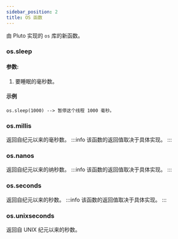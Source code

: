 ```yaml
---
sidebar_position: 2
title: OS 函数
---
```

由 Pluto 实现的 `os` 库的新函数。
### os.sleep
#### 参数:
1. 要睡眠的毫秒数。
#### 示例
```pluto showLineNumbers title="基本使用"
os.sleep(1000) --> 暂停这个线程 1000 毫秒。
```
### os.millis
返回自纪元以来的毫秒数。
:::info
该函数的返回值取决于具体实现。
:::
### os.nanos
返回自纪元以来的纳秒数。
:::info
该函数的返回值取决于具体实现。
:::
### os.seconds
返回自纪元以来的秒数。
:::info
该函数的返回值取决于具体实现。
:::
### os.unixseconds
返回自 UNIX 纪元以来的秒数。